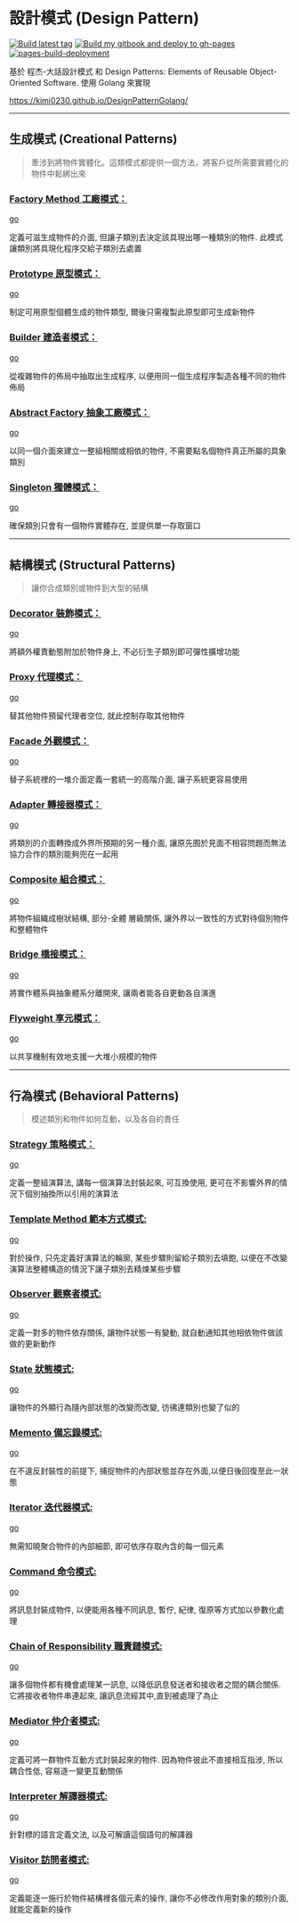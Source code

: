 # 設計模式 (Design Pattern)
[![Build latest tag](https://github.com/kimi0230/DesignPatternGolang/actions/workflows/releace.yml/badge.svg)](https://github.com/kimi0230/DesignPatternGolang/actions/workflows/releace.yml) [![Build my gitbook and deploy to gh-pages](https://github.com/kimi0230/DesignPatternGolang/actions/workflows/build.yml/badge.svg)](https://github.com/kimi0230/DesignPatternGolang/actions/workflows/build.yml) [![pages-build-deployment](https://github.com/kimi0230/DesignPatternGolang/actions/workflows/pages/pages-build-deployment/badge.svg)](https://github.com/kimi0230/DesignPatternGolang/actions/workflows/pages/pages-build-deployment)

基於 程杰-大話設計模式 和 Design Patterns: Elements of Reusable Object-Oriented Software. 
使用 Golang 來實現

https://kimi0230.github.io/DesignPatternGolang/

---

## 生成模式 (Creational Patterns)
> 牽涉到將物件實體化。這類模式都提供一個方法，將客戶從所需要實體化的物件中鬆綁出來

### [Factory Method 工廠模式：](https://kimi0230.github.io/DesignPatternGolang/FactoryMethod) 

[go](https://github.com/kimi0230/DesignPatternGolang/tree/master/FactoryMethod)

定義可滋生成物件的介面, 但讓子類別去決定該具現出哪一種類別的物件. 此模式讓類別將具現化程序交給子類別去處置

### [Prototype 原型模式：](https://kimi0230.github.io/DesignPatternGolang/Prototype) 

[go](https://github.com/kimi0230/DesignPatternGolang/tree/master/Prototype)

制定可用原型個體生成的物件類型, 爾後只需複製此原型即可生成新物件

### [Builder 建造者模式：](https://kimi0230.github.io/DesignPatternGolang/Builder) 

[go](https://github.com/kimi0230/DesignPatternGolang/tree/master/Builder)

從複雜物件的佈局中抽取出生成程序, 以便用同一個生成程序製造各種不同的物件佈局

### [Abstract Factory 抽象工廠模式：](https://kimi0230.github.io/DesignPatternGolang/AbstractFactory) 

[go](https://github.com/kimi0230/DesignPatternGolang/tree/master/AbstractFactory)

以同一個介面來建立一整組相關或相依的物件, 不需要點名個物件真正所屬的具象類別

### [Singleton 獨體模式：](https://kimi0230.github.io/DesignPatternGolang/Singleton) 

[go](https://github.com/kimi0230/DesignPatternGolang/tree/master/Singleton)

確保類別只會有一個物件實體存在, 並提供單一存取窗口

---

## 結構模式 (Structural Patterns)
> 讓你合成類別或物件到大型的結構

### [Decorator 裝飾模式：](https://kimi0230.github.io/DesignPatternGolang/Decorator) 

[go](https://github.com/kimi0230/DesignPatternGolang/tree/master/Decorator) 

將額外權責動態附加於物件身上, 不必衍生子類別即可彈性擴增功能

### [Proxy 代理模式：](https://github.com/kimi0230/DesignPatternGolang/tree/master/Proxy) 

[go](https://github.com/kimi0230/DesignPatternGolang/tree/master/Proxy) 

替其他物件預留代理者空位, 就此控制存取其他物件

### [Facade 外觀模式：](https://github.com/kimi0230/DesignPatternGolang/tree/master/Facade) 

[go](https://github.com/kimi0230/DesignPatternGolang/tree/master/Facade) 

替子系統裡的一堆介面定義一套統一的高階介面, 讓子系統更容易使用

### [Adapter 轉接器模式：](https://github.com/kimi0230/DesignPatternGolang/tree/master/Adapter) 

[go](https://github.com/kimi0230/DesignPatternGolang/tree/master/Adapter) 

將類別的介面轉換成外界所預期的另一種介面, 讓原先囿於見面不相容問題而無法協力合作的類別能夠兜在一起用

### [Composite 組合模式：](https://github.com/kimi0230/DesignPatternGolang/tree/master/Composite) 

[go](https://github.com/kimi0230/DesignPatternGolang/tree/master/Composite) 

將物件組織成樹狀結構, 部分-全體 層級關係, 讓外界以一致性的方式對待個別物件和整體物件

### [Bridge 橋接模式：](https://github.com/kimi0230/DesignPatternGolang/tree/master/Bridge) 

[go](https://github.com/kimi0230/DesignPatternGolang/tree/master/Bridge) 

將實作體系與抽象體系分離開來, 讓兩者能各自更動各自演進

### [Flyweight 享元模式：](https://github.com/kimi0230/DesignPatternGolang/tree/master/Flyweight) 

[go](https://github.com/kimi0230/DesignPatternGolang/tree/master/Flyweight) 

以共享機制有效地支援一大堆小規模的物件

---
## 行為模式 (Behavioral Patterns)
> 模述類別和物件如何互動，以及各自的責任

### [Strategy 策略模式：](https://github.com/kimi0230/DesignPatternGolang/tree/master/Strategy) 

[go](https://github.com/kimi0230/DesignPatternGolang/tree/master/Strategy) 

定義一整組演算法, 講每一個演算法封裝起來, 可互換使用, 更可在不影響外界的情況下個別抽換所以引用的演算法

### [Template Method 範本方式模式:](https://kimi0230.github.io/DesignPatternGolang/TemplateMethod) 

[go](https://github.com/kimi0230/DesignPatternGolang/tree/master/TemplateMethod) 

對於操作, 只先定義好演算法的輪廓, 某些步驟則留給子類別去填飽, 以便在不改變演算法整體構造的情況下讓子類別去精煉某些步驟

### [Observer 觀察者模式:](https://kimi0230.github.io/DesignPatternGolang/Observer) 

[go](https://github.com/kimi0230/DesignPatternGolang/tree/master/Observer) 

定義一對多的物件依存關係, 讓物件狀態一有變動, 就自動通知其他相依物件做該做的更新動作

### [State 狀態模式:](https://kimi0230.github.io/DesignPatternGolang/State) 

[go](https://github.com/kimi0230/DesignPatternGolang/tree/master/State) 

讓物件的外顯行為隨內部狀態的改變而改變, 彷彿連類別也變了似的

### [Memento 備忘錄模式:](https://kimi0230.github.io/DesignPatternGolang/Memento) 

[go](https://github.com/kimi0230/DesignPatternGolang/tree/master/Memento) 

在不違反封裝性的前提下, 捕捉物件的內部狀態並存在外面,以便日後回復至此一狀態

### [Iterator 迭代器模式:](https://kimi0230.github.io/DesignPatternGolang/Iterator) 

[go](https://github.com/kimi0230/DesignPatternGolang/tree/master/Iterator) 

無需知曉聚合物件的內部細節, 即可依序存取內含的每一個元素

### [Command 命令模式:](https://kimi0230.github.io/DesignPatternGolang/Command) 

[go](https://github.com/kimi0230/DesignPatternGolang/tree/master/Command) 

將訊息封裝成物件, 以便能用各種不同訊息, 暫佇, 紀律, 復原等方式加以參數化處理

### [Chain of Responsibility 職責鏈模式:](https://kimi0230.github.io/DesignPatternGolang/ChainofResponsibility) 

[go](https://github.com/kimi0230/DesignPatternGolang/tree/master/ChainofResponsibility) 

讓多個物件都有機會處理某一訊息, 以降低訊息發送者和接收者之間的耦合關係. 它將接收者物件串連起來, 讓訊息流經其中,直到被處理了為止

### [Mediator 仲介者模式:](https://kimi0230.github.io/DesignPatternGolang/Mediator) 

[go](https://github.com/kimi0230/DesignPatternGolang/tree/master/Mediator) 

定義可將一群物件互動方式封裝起來的物件. 因為物件彼此不直接相互指涉, 所以耦合性低, 容易逐一變更互動關係

### [Interpreter 解譯器模式:](https://kimi0230.github.io/DesignPatternGolang/Interpreter) 

[go](https://github.com/kimi0230/DesignPatternGolang/tree/master/Interpreter) 

針對標的語言定義文法, 以及可解讀這個語句的解譯器

### [Visitor 訪問者模式:](https://kimi0230.github.io/DesignPatternGolang/Visitor) 

[go](https://github.com/kimi0230/DesignPatternGolang/tree/master/Visitor) 

定義能逐一施行於物件結構裡各個元素的操作, 讓你不必修改作用對象的類別介面, 就能定義新的操作

